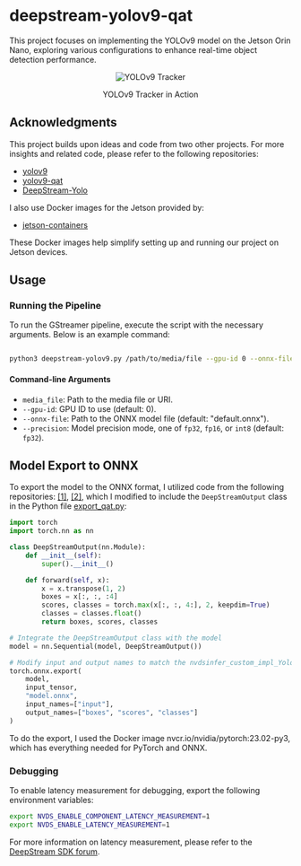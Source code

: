 
# deepstream-yolov9-qat
This project focuses on implementing the YOLOv9 model on the Jetson Orin Nano, exploring various configurations to enhance real-time object detection performance.

<div align="center">
  <img src="examples/yolov9-qat.gif" alt="YOLOv9 Tracker">
    <p>YOLOv9 Tracker in Action</p>
</div>

## Acknowledgments

This project builds upon ideas and code from two other projects. For more insights and related code, please refer to the following repositories:

- [yolov9](https://github.com/WongKinYiu/yolov9)
- [yolov9-qat](https://github.com/levipereira/yolov9-qat)
- [DeepStream-Yolo](https://github.com/marcoslucianops/DeepStream-Yolo)

I also use Docker images for the Jetson provided by:

- [jetson-containers](https://github.com/dusty-nv/jetson-containers)

These Docker images help simplify setting up and running our project on Jetson devices.
## Usage

### Running the Pipeline

To run the GStreamer pipeline, execute the script with the necessary arguments. Below is an example command:

```bash

python3 deepstream-yolov9.py /path/to/media/file --gpu-id 0 --onnx-file /path/to/onnx/file --precision fp32
```
#### Command-line Arguments

-   `media_file`: Path to the media file or URI.
-   `--gpu-id`: GPU ID to use (default: 0).
-   `--onnx-file`: Path to the ONNX model file (default: "default.onnx").
-   `--precision`: Model precision mode, one of `fp32`, `fp16`, or `int8` (default: `fp32`).


## Model Export to ONNX

To export the model to the ONNX format, I utilized code from the following repositories: [[1]](https://github.com/levipereira/yolov9-qat), [[2]](https://github.com/marcoslucianops/DeepStream-Yolo/tree/master), which I modified to include the `DeepStreamOutput` class  in the Python file [export_qat.py](https://github.com/levipereira/yolov9-qat/blob/master/export_qat.py):

```python
import torch
import torch.nn as nn

class DeepStreamOutput(nn.Module):
    def __init__(self):
        super().__init__()

    def forward(self, x):
        x = x.transpose(1, 2)
        boxes = x[:, :, :4]
        scores, classes = torch.max(x[:, :, 4:], 2, keepdim=True)
        classes = classes.float()
        return boxes, scores, classes

# Integrate the DeepStreamOutput class with the model
model = nn.Sequential(model, DeepStreamOutput())

# Modify input and output names to match the nvdsinfer_custom_impl_Yolo lib requirements
torch.onnx.export(
    model, 
    input_tensor, 
    "model.onnx", 
    input_names=["input"], 
    output_names=["boxes", "scores", "classes"]
)
```
To do the export, I used the Docker image nvcr.io/nvidia/pytorch:23.02-py3, which has everything needed for PyTorch and ONNX.
### Debugging

To enable latency measurement for debugging, export the following environment variables:

```bash
export NVDS_ENABLE_COMPONENT_LATENCY_MEASUREMENT=1
export NVDS_ENABLE_LATENCY_MEASUREMENT=1
```
For more information on latency measurement, please refer to the [DeepStream SDK forum](https://forums.developer.nvidia.com/t/deepstream-sdk-faq/80236/10).
